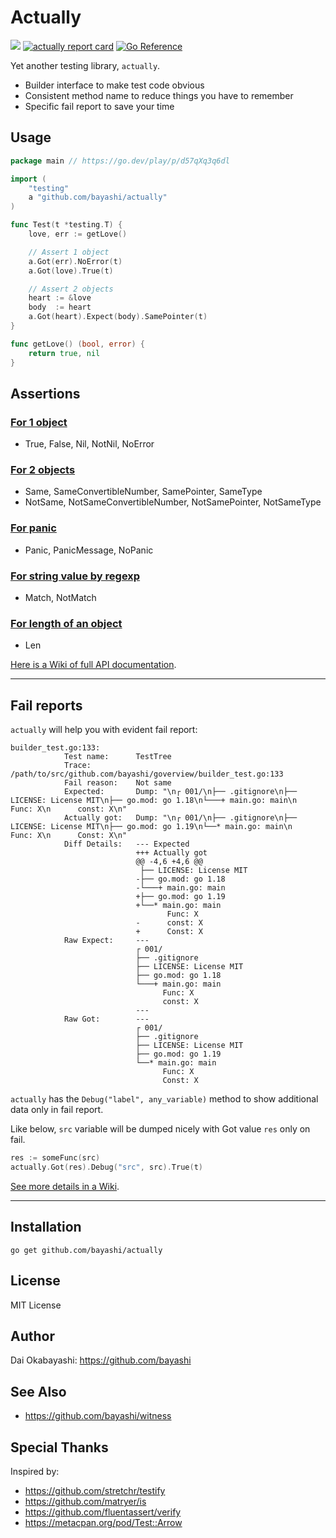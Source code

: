 # Actually

<a href="https://github.com/bayashi/actually/actions"><img src="https://github.com/bayashi/actually/workflows/main/badge.svg?_t=1681289447"/></a>
<a href="https://goreportcard.com/report/github.com/bayashi/actually" title="actually report card" target="_blank"><img src="https://goreportcard.com/badge/github.com/bayashi/actually" alt="actually report card"></a>
<a href="https://pkg.go.dev/github.com/bayashi/actually" target="_blank"><img src="https://pkg.go.dev/badge/github.com/bayashi/actually.svg" alt="Go Reference"></a>

Yet another testing library, `actually`.

* Builder interface to make test code obvious
* Consistent method name to reduce things you have to remember
* Specific fail report to save your time

## Usage

```go
package main // https://go.dev/play/p/d57qXq3q6dl

import (
    "testing"
    a "github.com/bayashi/actually"
)

func Test(t *testing.T) {
    love, err := getLove()

    // Assert 1 object
    a.Got(err).NoError(t)
    a.Got(love).True(t)

    // Assert 2 objects
    heart := &love
    body  := heart
    a.Got(heart).Expect(body).SamePointer(t)
}

func getLove() (bool, error) {
    return true, nil
}
```

## Assertions

### [For 1 object](https://github.com/bayashi/actually/wiki/All-assertion-methods#assertion-for-1-object)

* True, False, Nil, NotNil, NoError

### [For 2 objects](https://github.com/bayashi/actually/wiki/All-assertion-methods#assertion-for-2-objects)

* Same, SameConvertibleNumber, SamePointer, SameType
* NotSame, NotSameConvertibleNumber, NotSamePointer, NotSameType

### [For panic](https://github.com/bayashi/actually/wiki/All-assertion-methods#assertion-for-panic)

* Panic, PanicMessage, NoPanic

### [For string value by regexp](https://github.com/bayashi/actually/wiki/All-assertion-methods#assertion-for-string-value-by-regexp)

* Match, NotMatch

### [For length of an object](https://github.com/bayashi/actually/wiki/All-assertion-methods#assertion-for-length-of-an-object)

* Len

[Here is a Wiki of full API documentation](https://github.com/bayashi/actually/wiki).

-----

## Fail reports

`actually` will help you with evident fail report:

```
builder_test.go:133:
            Test name:      TestTree
            Trace:          /path/to/src/github.com/bayashi/goverview/builder_test.go:133
            Fail reason:    Not same
            Expected:       Dump: "\n┌ 001/\n├── .gitignore\n├── LICENSE: License MIT\n├── go.mod: go 1.18\n└───+ main.go: main\n      Func: X\n      const: X\n"
            Actually got:   Dump: "\n┌ 001/\n├── .gitignore\n├── LICENSE: License MIT\n├── go.mod: go 1.19\n└──* main.go: main\n      Func: X\n      Const: X\n"
            Diff Details:   --- Expected
                            +++ Actually got
                            @@ -4,6 +4,6 @@
                             ├── LICENSE: License MIT
                            -├── go.mod: go 1.18
                            -└───+ main.go: main
                            +├── go.mod: go 1.19
                            +└──* main.go: main
                                   Func: X
                            -      const: X
                            +      Const: X
            Raw Expect:     ---
                            ┌ 001/
                            ├── .gitignore
                            ├── LICENSE: License MIT
                            ├── go.mod: go 1.18
                            └───+ main.go: main
                                  Func: X
                                  const: X
                            ---
            Raw Got:        ---
                            ┌ 001/
                            ├── .gitignore
                            ├── LICENSE: License MIT
                            ├── go.mod: go 1.19
                            └──* main.go: main
                                  Func: X
                                  Const: X
```

`actually` has the `Debug("label", any_variable)` method to show additional data only in fail report.

Like below, `src` variable will be dumped nicely with Got value `res` only on fail.

```go
res := someFunc(src)
actually.Got(res).Debug("src", src).True(t)
```

[See more details in a Wiki](https://github.com/bayashi/actually/wiki).

-----

## Installation

    go get github.com/bayashi/actually

## License

MIT License

## Author

Dai Okabayashi: https://github.com/bayashi

## See Also

* https://github.com/bayashi/witness

## Special Thanks

Inspired by:

* https://github.com/stretchr/testify
* https://github.com/matryer/is
* https://github.com/fluentassert/verify
* https://metacpan.org/pod/Test::Arrow
